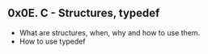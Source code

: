## 0x0E. C - Structures, typedef
* What are structures, when, why and how to use them.
* How to use typedef
